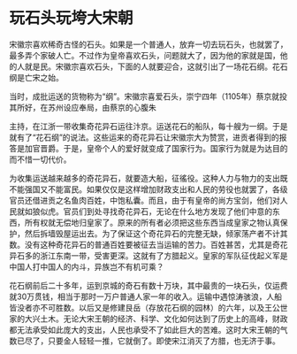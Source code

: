 # 玩石头玩垮大宋朝

宋徽宗喜欢稀奇古怪的石头。如果是一个普通人，放弃一切去玩石头，也就罢了，最多弄个家破人亡。不过作为皇帝喜欢石头，问题就大了，因为他的家就是国，他的人就是民。宋徽宗喜欢石头，下面的人就要迎合，这就引出了一场花石纲。花石纲是亡宋之始。 

当时，成批运送的货物称为“纲”。宋徽宗喜爱石头，崇宁四年（1105年）蔡京就投其所好，在苏州设应奉局，由蔡京的心腹朱 

主持，在江浙一带收集奇花异石运往汴京。运送花石的船队，每十艘为一纲。于是就有了“花石纲”的说法。这些运来的奇花异石让宋徽宗大为赞赏，进贡者得到的报答是加官晋爵。于是，皇帝个人的爱好就变成了国家行为。国家行为就是为达目的而不惜一切代价。 

为收集运送越来越多的奇花异石，就要造大船，征徭役。这种人力与物力的支出既不能强国又不能富民。如果仅仅是这样增加财政支出和人民的劳役也就罢了，各级官员还借进贡之名鱼肉百姓，中饱私囊。而且，由于有皇帝的尚方宝剑，他们对人民就如狼似虎。官员们到处寻找奇花异石，无论在什么地方发现了他们中意的东西，所有权就无偿地归皇家了。原来的所有者必须把这些东西当成皇家之物认真保护，然后拆墙毁屋运出去。为了保证这个奇花异石的完整无缺，倾家荡产者不计其数。没有这种奇花异石的普通百姓要被征去当运输的苦力。百姓甚苦，尤其是奇花异石多的浙江东南一带，受害更深。这就有了方腊起义。皇家的军队征伐起义军是中国人打中国人的内斗，异族岂不有机可乘？ 

花石纲前后二十多年，运到京城的奇石有数十万块，其中最贵的一块石头，仅运费就30万贯钱，相当于那时一万户普通人家一年的收入。运输中遇惊涛骇浪，人船皆没者亦不可胜数。以后又是修建艮岳（存放花石纲的园林）的六年，以及王公世家的大兴土木。无论大宋王朝的经济、科学、文化如何达到了历史上的高峰，财政都无法承受如此庞大的支出，人民也承受不了如此巨大的苦难。这时大宋王朝的气数已尽了，只要金人轻轻一推，它就倒了。即使宋江消灭了方腊，也无济于事。